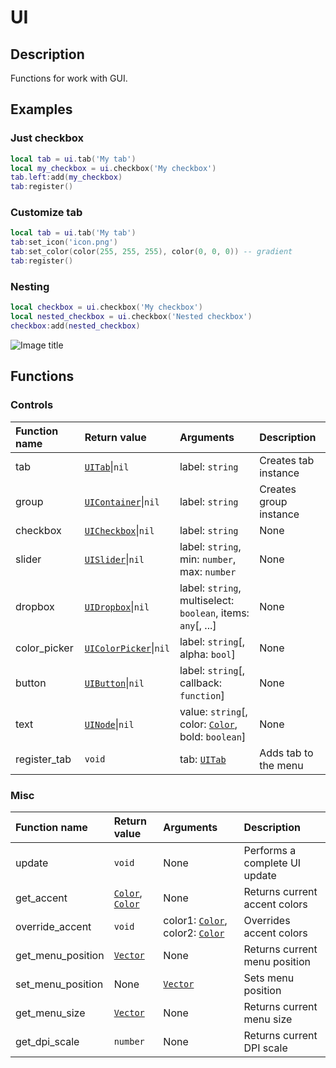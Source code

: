 # UI

## Description
Functions for work with GUI.

## Examples

### Just checkbox

```lua
local tab = ui.tab('My tab')
local my_checkbox = ui.checkbox('My checkbox')
tab.left:add(my_checkbox)
tab:register()
```

### Customize tab
```lua
local tab = ui.tab('My tab')
tab:set_icon('icon.png')
tab:set_color(color(255, 255, 255), color(0, 0, 0)) -- gradient
tab:register()
```

### Nesting
```lua
local checkbox = ui.checkbox('My checkbox')
local nested_checkbox = ui.checkbox('Nested checkbox')
checkbox:add(nested_checkbox)
```

![Image title](/assets/nesting_example.png)

## Functions

### Controls
|Function name|Return value|Arguments|Description|
|:-|:-|:-|:-|
|tab|[`UITab`](/types/ui/tab)\|`nil`|label: `string`|Creates tab instance|
|group|[`UIContainer`](/types/ui/container)\|`nil`|label: `string`|Creates group instance|
|checkbox|[`UICheckbox`](/types/ui/controls/checkbox)\|`nil`|label: `string`|None|
|slider|[`UISlider`](/types/ui/controls/slider)\|`nil`|label: `string`, min: `number`, max: `number`|None|
|dropbox|[`UIDropbox`](/types/ui/controls/dropbox)\|`nil`|label: `string`, multiselect: `boolean`, items: `any`[, ...]|None|
|color_picker|[`UIColorPicker`](/types/ui/controls/color-picker)\|`nil`|label: `string`[, alpha: `bool`]|None|
|button|[`UIButton`](/types/ui/controls/button)\|`nil`|label: `string`[, callback: `function`]|None|
|text|[`UINode`](/types/ui/node)\|`nil`|value: `string`[, color: [`Color`](/types/color), bold: `boolean`]|None|
|register_tab|`void`|tab: [`UITab`](/types/ui/tab)|Adds tab to the menu|

### Misc
|Function name|Return value|Arguments|Description|
|:-|:-|:-|:-|
|update|`void`|None|Performs a complete UI update|
|get_accent|[`Color`](/types/color), [`Color`](/types/color)|None|Returns current accent colors|
|override_accent|`void`|color1: [`Color`](/types/color), color2: [`Color`](/types/color)|Overrides accent colors|
|get_menu_position|[`Vector`](/types/vector)|None|Returns current menu position|
|set_menu_position|None|[`Vector`](/types/vector)|Sets menu position|
|get_menu_size|[`Vector`](/types/vector)|None|Returns current menu size|
|get_dpi_scale|`number`|None|Returns current DPI scale|